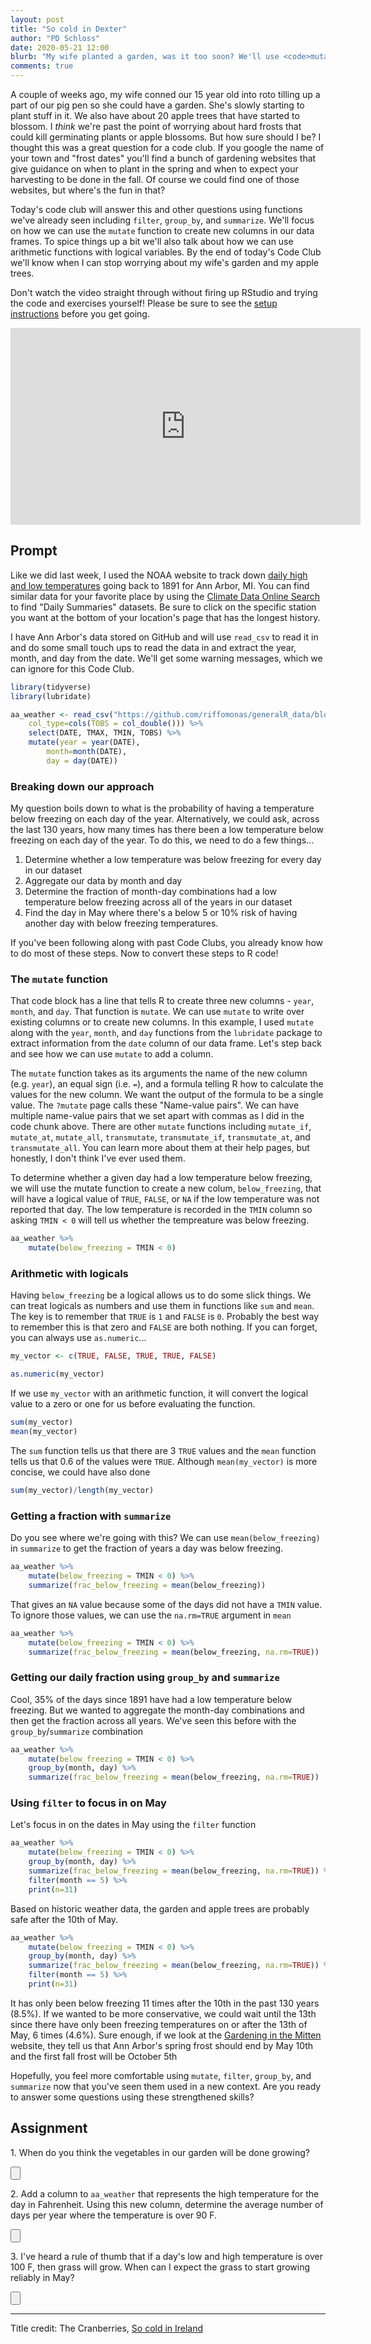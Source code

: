 ```yaml
---
layout: post
title: "So cold in Dexter"
author: "PD Schloss"
date: 2020-05-21 12:00
blurb: "My wife planted a garden, was it too soon? We'll use <code>mutate</code>, <code>filter</code>, <code>group_by</code>, and <code>summarize</code> to find out"
comments: true
---
```


A couple of weeks ago, my wife conned our 15 year old into roto tilling up a part of our pig pen so she could have a garden. She's slowly starting to plant stuff in it. We also have about 20 apple trees that have started to blossom. I *think* we're past the point of worrying about hard frosts that could kill germinating plants or apple blossoms. But how sure should I be? I thought this was a great question for a code club. If you google the name of your town and "frost dates" you'll find a bunch of gardening websites that give guidance on when to plant in the spring and when to expect your harvesting to be done in the fall. Of course we could find one of those websites, but where's the fun in that?

Today's code club will answer this and other questions using functions we've already seen including `filter`, `group_by`, and `summarize`. We'll focus on how we can use the `mutate` function to create new columns in our data frames. To spice things up a bit we'll also talk about how we can use arithmetic functions with logical variables. By the end of today's Code Club we'll know when I can stop worrying about my wife's garden and my apple trees.

Don't watch the video straight through without firing up RStudio and trying the code and exercises yourself! Please be sure to see the [setup instructions](/code_club/setup-instructions) before you get going.

<iframe style="margin: 0 auto;display:block;" width="560" height="315" src="https://www.youtube.com/embed/tVKcVKORmow" frameborder="0" allow="accelerometer; autoplay; encrypted-media; gyroscope; picture-in-picture" allowfullscreen></iframe>


## Prompt
Like we did last week, I used the NOAA website to track down [daily high and low temperatures](https://www.ncdc.noaa.gov/cdo-web/datasets/GHCND/locations/CITY:US260002/detail) going back to 1891 for Ann Arbor, MI. You can find similar data for your favorite place by using the [Climate Data Online Search](https://www.ncdc.noaa.gov/cdo-web/search) to find "Daily Summaries" datasets. Be sure to click on the specific station you want at the bottom of your location's page that has the longest history.

I have Ann Arbor's data stored on GitHub and will use `read_csv` to read it in and do some small touch ups to read the data in and extract the year, month, and day from the date. We'll get some warning messages, which we can ignore for this Code Club.

```R
library(tidyverse)
library(lubridate)

aa_weather <- read_csv("https://github.com/riffomonas/generalR_data/blob/master/noaa/USC00200230.csv?raw=true",
	col_type=cols(TOBS = col_double())) %>%
	select(DATE, TMAX, TMIN, TOBS) %>%
	mutate(year = year(DATE),
		month=month(DATE),
		day = day(DATE))
```

### Breaking down our approach

My question boils down to what is the probability of having a temperature below freezing on each day of the year. Alternatively, we could ask, across the last 130 years, how many times has there been a low temperature below freezing on each day of the year. To do this, we need to do a few things...

1. Determine whether a low temperature was below freezing for every day in our dataset
1. Aggregate our data by month and day
1. Determine the fraction of month-day combinations had a low temperature below freezing across all of the years in our dataset
1. Find the day in May where there's a below 5 or 10% risk of having another day with below freezing temperatures.

If you've been following along with past Code Clubs, you already know how to do most of these steps. Now to convert these steps to R code!


### The `mutate` function

That code block has a line that tells R to create three new columns - `year`, `month`, and `day`. That function is `mutate`. We can use `mutate` to write over existing columns or to create new columns. In this example, I used `mutate` along with the `year`, `month`, and `day` functions from the `lubridate` package to extract information from the `date` column of our data frame. Let's step back and see how we can use `mutate` to add a column.

The `mutate` function takes as its arguments the name of the new column (e.g. `year`), an equal sign (i.e. `=`), and a formula telling R how to calculate the values for the new column. We want the output of the formula to be a single value. The `?mutate` page calls these "Name-value pairs". We can have multiple name-value pairs that we set apart with commas as I did in the code chunk above. There are other `mutate` functions including `mutate_if`, `mutate_at`, `mutate_all`, `transmutate`, `transmutate_if`, `transmutate_at`, and `transmutate_all`. You can learn more about them at their help pages, but honestly, I don't think I've ever used them.

To determine whether a given day had a low temperature below freezing, we will use the mutate function to create a new colum, `below_freezing`, that will have a logical value of `TRUE`, `FALSE`, or `NA` if the low temperature was not reported that day. The low temperature is recorded in the `TMIN` column so asking `TMIN < 0` will tell us whether the tempreature was below freezing.

```R
aa_weather %>%
	mutate(below_freezing = TMIN < 0)
```

### Arithmetic with logicals

Having `below_freezing` be a logical allows us to do some slick things. We can treat logicals as numbers and use them in functions like `sum` and `mean`. The key is to remember that `TRUE` is `1` and `FALSE` is `0`. Probably the best way to remember this is that zero and `FALSE` are both nothing. If you can forget, you can always use `as.numeric`...

```R
my_vector <- c(TRUE, FALSE, TRUE, TRUE, FALSE)

as.numeric(my_vector)
```

If we use `my_vector` with an arithmetic function, it will convert the logical value to a zero or one for us before evaluating the function.

```R
sum(my_vector)
mean(my_vector)
```

The `sum` function tells us that there are 3 `TRUE` values and the `mean` function tells us that 0.6 of the values were `TRUE`. Although `mean(my_vector)` is more concise, we could have also done

```R
sum(my_vector)/length(my_vector)
```

### Getting a fraction with `summarize`

Do you see where we're going with this? We can use `mean(below_freezing)` in `summarize` to get the fraction of years a day was below freezing.

```R
aa_weather %>%
	mutate(below_freezing = TMIN < 0) %>%
	summarize(frac_below_freezing = mean(below_freezing))
```

That gives an `NA` value because some of the days did not have a `TMIN` value. To ignore those values, we can use the `na.rm=TRUE` argument in `mean`

```R
aa_weather %>%
	mutate(below_freezing = TMIN < 0) %>%
	summarize(frac_below_freezing = mean(below_freezing, na.rm=TRUE))
```

### Getting our daily fraction using `group_by` and `summarize`

Cool, 35% of the days since 1891 have had a low temperature below freezing. But we wanted to aggregate the month-day combinations and then get the fraction across all  years. We've seen this before with the `group_by`/`summarize` combination

```R
aa_weather %>%
	mutate(below_freezing = TMIN < 0) %>%
	group_by(month, day) %>%
	summarize(frac_below_freezing = mean(below_freezing, na.rm=TRUE))
```


### Using `filter` to focus in on May

Let's focus in on the dates in May using the `filter` function

```R
aa_weather %>%
	mutate(below_freezing = TMIN < 0) %>%
	group_by(month, day) %>%
	summarize(frac_below_freezing = mean(below_freezing, na.rm=TRUE)) %>%
	filter(month == 5) %>%
	print(n=31)
```

Based on historic weather data, the garden and apple trees are probably safe after the 10th of May.

```R
aa_weather %>%
	mutate(below_freezing = TMIN < 0) %>%
	group_by(month, day) %>%
	summarize(frac_below_freezing = mean(below_freezing, na.rm=TRUE)) %>%
	filter(month == 5) %>%
	print(n=31)
```

It has only been below freezing 11 times after the 10th in the past 130 years (8.5%). If we wanted to be more conservative, we could wait until the 13th since there have only been freezing temperatures on or after the 13th of May, 6 times (4.6%). Sure enough, if we look at the [Gardening in the Mitten](https://www.gardeninginthemitten.com/michigan-frost-dates/) website, they tell us that Ann Arbor's spring frost should end by May 10th and the first fall frost will be October 5th

Hopefully, you feel more comfortable using `mutate`, `filter`, `group_by`, and `summarize` now that you've seen them used in a new context. Are you ready to answer some questions using these strengthened skills?


## Assignment

1\. When do you think the vegetables in our garden will be done growing?

<input type="button" class="hideshow">
<div markdown="1" style="display:none;">
```r
aa_weather %>%
	mutate(below_freezing = TMIN < 0) %>%
	group_by(month, day) %>%
	summarize(frac_below_freezing = mean(below_freezing, na.rm=TRUE)) %>%
	filter(month == 10) %>%
	print(n=30)
```

If you had any growth after the 18th of the month, that would be a surprise (90% of the years have had a frost on the 18th or before). This is about two weeks longer than the Gardening in the Mitten suggested. I suspect they used the 5th because 10% of the years had a frost on that day or earlier.
</div>


2\. Add a column to `aa_weather` that represents the high temperature for the day in Fahrenheit. Using this new column, determine the average number of days per year where the temperature is over 90 F.

<input type="button" class="hideshow">
<div markdown="1" style="display:none;">
```r
aa_weather %>%
	mutate(t_high_f = 9/5 * TMAX + 32,
		hot = t_high_f > 90) %>%
	group_by(year) %>%
	summarize(total_hot_days = sum(hot, na.rm=T)) %>%
	filter(year > 1891 & year < 2020) %>%
	summarize(ave_hot_days = mean(total_hot_days))
```
</div>


3\. I've heard a rule of thumb that if a day's low and high temperature is over 100 F, then grass will grow. When can I expect the grass to start growing reliably in May?

<input type="button" class="hideshow">
<div markdown="1" style="display:none;">
```r
aa_weather %>%
	mutate(t_high_f = 9/5 * TMAX + 32,
		t_low_f = 9/5 * TMIN + 32,
		grass_growing = t_high_f + t_low_f > 100) %>%
	filter(year > 1891 & year < 2020) %>%
	group_by(month, day) %>%
	summarize(frac_growing_days = mean(grass_growing, na.rm=TRUE)) %>%
	filter(month == 5) %>%
	print(n=31)
```

If this rule of thumb is true, then we won't have consistent temperatures that are warm enough for grass growth until the 23rd of May.
</div>


---

Title credit: The Cranberries, [So cold in Ireland](https://www.youtube.com/watch?v=WX2TXMJXS4o)

